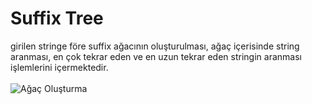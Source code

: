 # Suffix Tree
girilen stringe före suffix ağacının oluşturulması, ağaç içerisinde string aranması, en çok tekrar eden ve en uzun tekrar eden stringin aranması işlemlerini içermektedir.</br></br> 
![Ağaç Oluşturma](https://user-images.githubusercontent.com/47196852/52087198-cf621580-25b9-11e9-965b-9aef622f86ae.gif)
